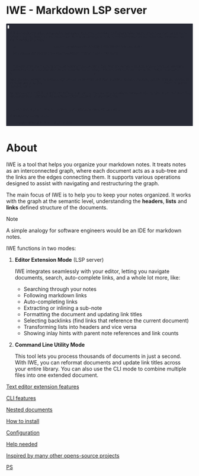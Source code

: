 # IWE - Markdown LSP server

![Demo](readme.iwe/demo.gif)

# About

IWE is a tool that helps you organize your markdown notes. It treats notes as an interconnected graph, where each document acts as a sub-tree and the links are the edges connecting them. It supports various operations designed to assist with navigating and restructuring the graph.

The main focus of IWE is to help you to keep your notes organized. It works with the graph at the semantic level, understanding the **headers**, **lists** and **links** defined structure of the documents.

> [!NOTE]
>
> A simple analogy for software engineers would be an IDE for markdown notes.

IWE functions in two modes:

1.  **Editor Extension Mode** (LSP server)

    IWE integrates seamlessly with your editor, letting you navigate documents, search, auto-complete links, and a whole lot more, like:

    - Searching through your notes
    - Following markdown links
    - Auto-completing links
    - Extracting or inlining a sub-note
    - Formatting the document and updating link titles
    - Selecting backlinks (find links that reference the current document)
    - Transforming lists into headers and vice versa
    - Showing inlay hints with parent note references and link counts

2.  **Command Line Utility Mode**

    This tool lets you process thousands of documents in just a second. With IWE, you can reformat documents and update link titles across your entire library. You can also use the CLI mode to combine multiple files into one extended document.

[Text editor extension features](fkkn9eju.md)

[CLI features](75zkzxhu.md)

[Nested documents](jy2ykrvo.md)

[How to install](lfdpdruo.md)

[Configuration](oxzghxkb.md)

[Help needed](kpb7qxuz.md)

[Inspired by many other opens-source projects](r4vklxyb.md)

[PS](1pluyx2u.md)
